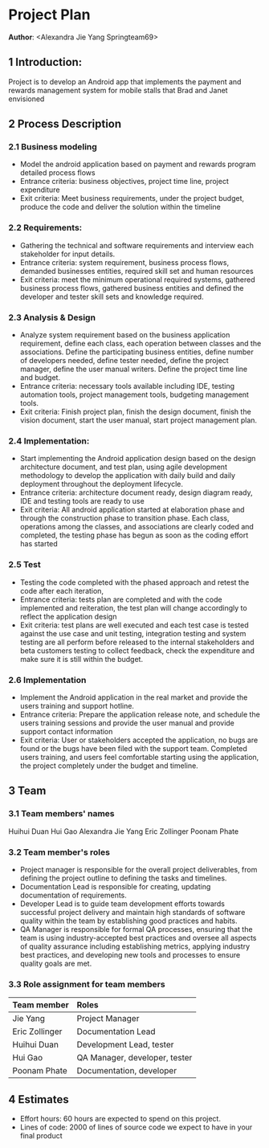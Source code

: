 # Project Plan  


**Author**: \<Alexandra Jie Yang Springteam69>


## 1 Introduction:

Project is to develop an Android app that implements the payment and rewards management system for mobile stalls that Brad and Janet envisioned 

## 2 Process Description  
### 2.1 Business modeling 
- Model the android application based on payment and rewards program detailed process flows 
- Entrance criteria: business objectives, project time line, project expenditure
- Exit criteria: Meet business requirements, under the project budget, produce the code and deliver the solution within the timeline 

### 2.2 Requirements: 
- Gathering the technical and software requirements and interview each stakeholder for input details. 
- Entrance criteria: system requirement, business process flows, demanded businesses entities, required skill set and human resources 
- Exit criteria: meet the minimum operational required systems, gathered business process flows, gathered business entities and defined the developer and tester skill sets and knowledge required. 

### 2.3 Analysis & Design 
- Analyze system requirement based on the business application requirement, define each class, each operation between classes and the associations. Define the participating business entities, define number of developers needed, define tester needed, define the project manager, define the user manual writers. Define the project time line and budget. 
- Entrance criteria: necessary tools available including IDE, testing automation tools, project management tools, budgeting management tools. 
- Exit criteria: Finish project plan, finish the design document, finish the vision document, start the user manual, start project management plan. 

### 2.4 Implementation: 
- Start implementing the Android application design based on the design architecture document, and test plan, using agile development methodology to develop the application with daily build and daily deployment throughout the deployment lifecycle. 
- Entrance criteria: architecture document ready, design diagram ready, IDE and testing tools are ready to use 
- Exit criteria: All android application started at elaboration phase and through the construction phase to transition phase. Each class, operations among the classes, and associations are clearly coded and completed, the testing phase has begun as soon as the coding effort has started 

### 2.5 Test
- Testing the code completed with the phased approach and retest the code after each iteration, 
- Entrance criteria: tests plan are completed and with the code implemented and reiteration, the test plan will change accordingly to reflect the application design 
- Exit criteria: test plans are well executed and each test case is tested against the use case and unit testing, integration testing and system testing are all perform before released to the internal stakeholders and beta customers testing to collect feedback, check the expenditure and make sure it is still within the budget. 

### 2.6 Implementation
- Implement the Android application in the real market and provide the users training and support hotline. 
- Entrance criteria: Prepare the application release note, and schedule the users training sessions and provide the user manual and provide support contact information 
- Exit criteria: User or stakeholders accepted the application, no bugs are found or the bugs have been filed with the support team. Completed users training, and users feel comfortable starting using the application, the project completely under the budget and timeline. 


## 3 Team  
### **3.1 Team members' names**
Huihui Duan 
Hui Gao 
Alexandra Jie Yang 
Eric Zollinger 
Poonam Phate 

### **3.2 Team member's roles**
- Project manager is responsible for the overall project deliverables, from defining the project outline to defining the tasks and timelines.
- Documentation Lead is responsible for creating, updating documentation of requirements.
- Developer Lead is to guide team development efforts towards successful project delivery and maintain high standards of software quality within the team by establishing good practices and habits.
- QA Manager is responsible for formal QA processes, ensuring that the team is using industry-accepted best practices and oversee all aspects of quality assurance including establishing metrics, applying industry best practices, and developing new tools and processes to ensure quality goals are met.

### **3.3 Role assignment for team members**
| Team member 	|Roles|
| :----------------- | :----------------- |
| Jie Yang 	    |Project Manager|
| Eric Zollinger 	|Documentation Lead|
| Huihui Duan 	|Development Lead, tester|
| Hui Gao 	    |QA Manager, developer, tester|
| Poonam Phate 	|Documentation, developer|

## 4 Estimates  
- Effort hours: 60 hours are expected to spend on this project. 
- Lines of code: 2000 of lines of source code we expect to have in your final product

